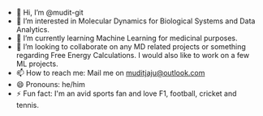 - 👋 Hi, I’m @mudit-git
- 👀 I’m interested in Molecular Dynamics for Biological Systems and Data Analytics.
- 🌱 I’m currently learning Machine Learning for medicinal purposes.
- 💞️ I’m looking to collaborate on any MD related projects or something regarding Free Energy Calculations. I would also like to work on a few ML projects.
- 📫 How to reach me: Mail me on muditjaju@outlook.com
- 😄 Pronouns: he/him
- ⚡ Fun fact: I'm an avid sports fan and love F1, football, cricket and tennis.

<!---
mudit-git/mudit-git is a ✨ special ✨ repository because its `README.md` (this file) appears on your GitHub profile.
You can click the Preview link to take a look at your changes.
--->
